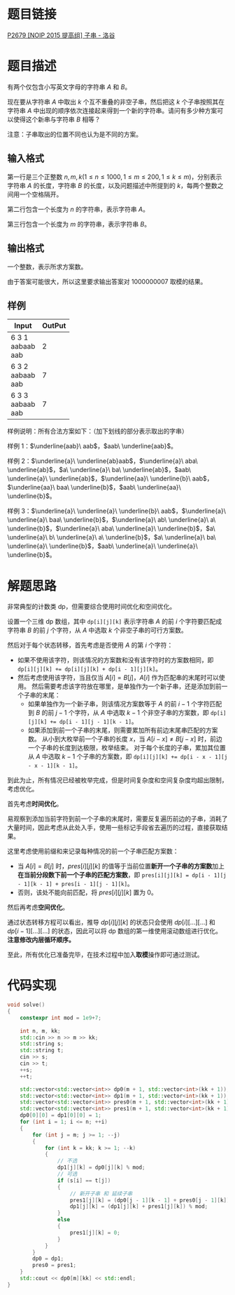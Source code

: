 # 题目链接

[P2679 [NOIP 2015 提高组] 子串 - 洛谷](https://www.luogu.com.cn/problem/P2679)

# 题目描述

有两个仅包含小写英文字母的字符串 $A$ 和 $B$。

现在要从字符串 $A$ 中取出 $k$ 个互不重叠的非空子串，然后把这 $k$ 个子串按照其在字符串 $A$ 中出现的顺序依次连接起来得到一个新的字符串。请问有多少种方案可以使得这个新串与字符串 $B$ 相等？

注意：子串取出的位置不同也认为是不同的方案。

## 输入格式

第一行是三个正整数 $n, m, k(1 \leq n \leq 1000, 1 \leq m \leq 200, 1 \leq k \leq m)$，分别表示字符串 $A$ 的长度，字符串 $B$ 的长度，以及问题描述中所提到的 $k$，每两个整数之间用一个空格隔开。

第二行包含一个长度为 $n$ 的字符串，表示字符串 $A$。

第三行包含一个长度为 $m$ 的字符串，表示字符串 $B$。

## 输出格式

一个整数，表示所求方案数。

由于答案可能很大，所以这里要求输出答案对 $1000000007$ 取模的结果。

## 样例

| Input                      | OutPut |
| -------------------------- | ------ |
| 6 3 1 <br/>aabaab <br/>aab | 2      |
| 6 3 2 <br/>aabaab <br/>aab | 7      |
| 6 3 3 <br/>aabaab <br/>aab | 7      |

样例说明：所有合法方案如下：（加下划线的部分表示取出的字串）

样例 1：$\underline{aab}\ aab$，$aab\ \underline{aab}$。

样例 2：$\underline{a}\ \underline{ab}aab$，$\underline{a}\ aba\ \underline{ab}$，$a\ \underline{a}\ ba\ \underline{ab}$，$aab\ \underline{a}\ \underline{ab}$，$\underline{aa}\ \underline{b}\ aab$，$\underline{aa}\ baa\ \underline{b}$，$aab\ \underline{aa}\ \underline{b}$。

样例 3：$\underline{a}\ \underline{a}\ \underline{b}\ aab$，$\underline{a}\ \underline{a}\ baa\ \underline{b}$，$\underline{a}\ ab\ \underline{a}\ a\ \underline{b}$，$\underline{a}\ aba\ \underline{a}\ \underline{b}$，$a\ \underline{a}\ b\ \underline{a}\ a\ \underline{b}$，$a\ \underline{a}\ ba\ \underline{a}\ \underline{b}$，$aab\ \underline{a}\ \underline{a}\ \underline{b}$。

# 解题思路

非常典型的计数类 dp，但需要综合使用时间优化和空间优化。

设置一个三维 dp 数组，其中 `dp[i][j][k]` 表示字符串 $A$ 的前 $i$ 个字符要匹配成字符串 $B$ 的前 $j$ 个字符，从 $A$ 中选取 $k$ 个非空子串的可行方案数。

然后对于每个状态转移，首先考虑是否使用 $A$ 的第 $i$ 个字符：

+   如果不使用该字符，则该情况的方案数和没有该字符时的方案数相同，即 `dp[i][j][k] += dp[i][j][k] + dp[i - 1][j][k]`。
+   然后考虑使用该字符，当且仅当 $A[i] = B[j]$，$A[i]$ 作为匹配串的末尾时可以使用。
    然后需要考虑该字符放在哪里，是单独作为一个新子串，还是添加到前一个子串的末尾：
    +   如果单独作为一个新子串，则该情况方案数等于 $A$ 的前 $i - 1$ 个字符匹配到 $B$ 的前 $j - 1$ 个字符，从 $A$ 中选取 $k - 1$ 个非空子串的方案数，即 `dp[i][j][k] += dp[i - 1][j - 1][k - 1]`。
    +   如果添加到前一个子串的末尾，则需要累加所有前边末尾串匹配的方案数。
        从小到大枚举前一个子串的长度 $x$，当 $A[i - x] \neq B[j - x]$ 时，前边一个子串的长度到达极限，枚举结束。
        对于每个长度的子串，累加其位置从 $A$ 中选取 $k - 1$ 个子串的方案数，即 `dp[i][j][k] += dp[i - x - 1][j - x - 1][k - 1]`。

到此为止，所有情况已经被枚举完成，但是时间复杂度和空间复杂度均超出限制，考虑优化。

首先考虑**时间优化**。

易观察到添加当前字符到前一个子串的末尾时，需要反复遍历前边的子串，消耗了大量时间，因此考虑从此处入手，使用一些标记手段省去遍历的过程，直接获取结果。

这里考虑使用前缀和来记录每种情况的前一个子串匹配方案数：

+   当 $A[i] = B[j]$ 时，$pres[i][j][k]$ 的值等于当前位置**新开一个子串的方案数**加上**在当前分段数下前一个子串的匹配方案数**，即 `pres[i][j][k] = dp[i - 1][j - 1][k - 1] + pres[i - 1][j - 1][k]`。
+   否则，该处不能向前匹配，将 $pres[i][j][k]$ 置为 $0$。

然后再考虑**空间优化**。

通过状态转移方程可以看出，推导 $dp[i][j][k]$ 的状态只会使用 $dp[i][...][...]$ 和 $dp[i - 1][...][...]$ 的状态，因此可以将 dp 数组的第一维使用滚动数组进行优化。**注意修改内层循环顺序。**

至此，所有优化已准备完毕，在技术过程中加入**取模**操作即可通过测试。

# 代码实现

```c++
void solve()
{
    constexpr int mod = 1e9+7;
    
    int n, m, kk;
    std::cin >> n >> m >> kk;
    std::string s;
    std::string t;
    cin >> s;
    cin >> t;
    ++s;
    ++t;

    std::vector<std::vector<int>> dp0(m + 1, std::vector<int>(kk + 1));
    std::vector<std::vector<int>> dp1(m + 1, std::vector<int>(kk + 1));
    std::vector<std::vector<int>> pres0(m + 1, std::vector<int>(kk + 1));
    std::vector<std::vector<int>> pres1(m + 1, std::vector<int>(kk + 1));
    dp0[0][0] = dp1[0][0] = 1;
    for (int i = 1; i <= n; ++i)
    {
        for (int j = m; j >= 1; --j)
        {
            for (int k = kk; k >= 1; --k)
            {
                // 不选
                dp1[j][k] = dp0[j][k] % mod;
                // 可选
                if (s[i] == t[j])
                {
                    // 新开子串 和 延续子串
                    pres1[j][k] = (dp0[j - 1][k - 1] + pres0[j - 1][k]) % mod;
                    dp1[j][k] = (dp1[j][k] + pres1[j][k]) % mod;
                }
                else
                {
                    pres1[j][k] = 0;
                }
            }
        }
        dp0 = dp1;
        pres0 = pres1;
    }
    std::cout << dp0[m][kk] << std::endl;
}
```

